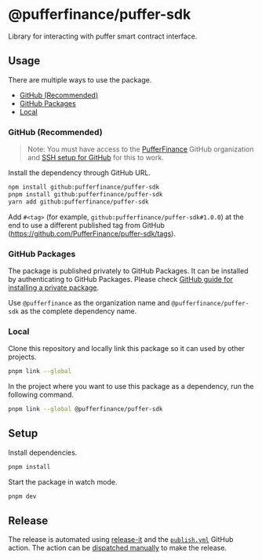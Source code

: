 # @pufferfinance/puffer-sdk

Library for interacting with puffer smart contract interface.

## Usage

There are multiple ways to use the package.

- [GitHub (Recommended)](#github-recommended)
- [GitHub Packages](#github-packages)
- [Local](#local)

### GitHub (Recommended)

> Note: You must have access to the [PufferFinance](https://github.com/PufferFinance) GitHub organization and [SSH setup for GitHub](https://docs.github.com/en/authentication/connecting-to-github-with-ssh) for this to work.

Install the dependency through GitHub URL.

```sh
npm install github:pufferfinance/puffer-sdk
pnpm install github:pufferfinance/puffer-sdk
yarn add github:pufferfinance/puffer-sdk
```

Add `#<tag>` (for example, `github:pufferfinance/puffer-sdk#1.0.0`) at the end to use a different published tag from GitHub (<https://github.com/PufferFinance/puffer-sdk/tags>).

### GitHub Packages

The package is published privately to GitHub Packages. It can be installed by authenticating to GitHub Packages. Please check [GitHub guide for installing a private package](https://docs.github.com/en/packages/working-with-a-github-packages-registry/working-with-the-npm-registry#installing-a-package).

Use `@pufferfinance` as the organization name and `@pufferfinance/puffer-sdk` as the complete dependency name.

### Local

Clone this repository and locally link this package so it can used by other projects.

```sh
pnpm link --global
```

In the project where you want to use this package as a dependency, run the following command.

```sh
pnpm link --global @pufferfinance/puffer-sdk
```

## Setup

Install dependencies.

```sh
pnpm install
```

Start the package in watch mode.

```sh
pnpm dev
```

## Release

The release is automated using [release-it](https://github.com/release-it/release-it) and the [`publish.yml`](./.github/workflows/publish.yml) GitHub action. The action can be [dispatched manually](https://github.com/PufferFinance/puffer-sdk/actions/workflows/publish.yml) to make the release.
